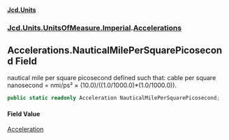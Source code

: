 #### [Jcd.Units](index 'index')
### [Jcd.Units.UnitsOfMeasure.Imperial](Jcd.Units.UnitsOfMeasure.Imperial 'Jcd.Units.UnitsOfMeasure.Imperial').[Accelerations](Accelerations 'Jcd.Units.UnitsOfMeasure.Imperial.Accelerations')

## Accelerations.NauticalMilePerSquarePicosecond Field

nautical mile per square picosecond defined such that: cable per square nanosecond = nmi/ps² ×
(10.0)/((1.0/1000.0)*(1.0/1000.0)).

```csharp
public static readonly Acceleration NauticalMilePerSquarePicosecond;
```

#### Field Value
[Acceleration](Acceleration 'Jcd.Units.UnitTypes.Acceleration')